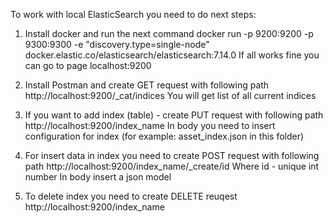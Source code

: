 To work with local ElasticSearch you need to do next steps:

1. Install docker and run the next command 
docker run -p 9200:9200 -p 9300:9300 -e "discovery.type=single-node" docker.elastic.co/elasticsearch/elasticsearch:7.14.0
If all works fine you can go to page localhost:9200

2. Install Postman and create GET request with following path
http://localhost:9200/_cat/indices
You will get list of all current indices

3. If you want to add index (table) - create PUT request with following path
http://localhost:9200/index_name
In body you need to insert configuration for index (for example: asset_index.json in this folder)

4. For insert data in index you need to create POST request with following path
http://localhost:9200/index_name/_create/id
Where id - unique int number
In body insert a json model

5. To delete index you need to create DELETE reuqest http://localhost:9200/index_name
